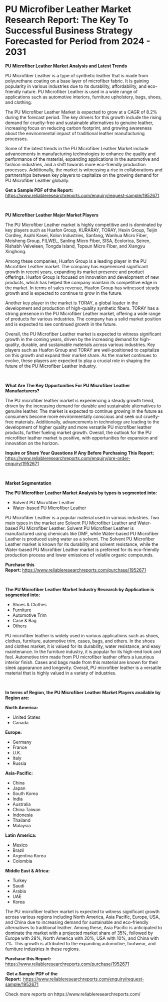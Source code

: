 <p><h1>PU Microfiber Leather Market Research Report: The Key To Successful Business Strategy Forecasted for Period from 2024 - 2031</h1></p><p><strong>PU Microfiber Leather Market Analysis and Latest Trends</strong></p>
<p><p>PU Microfiber Leather is a type of synthetic leather that is made from polyurethane coating on a base layer of microfiber fabric. It is gaining popularity in various industries due to its durability, affordability, and eco-friendly nature. PU Microfiber Leather is used in a wide range of applications such as automotive interiors, furniture upholstery, bags, shoes, and clothing.</p><p>The PU Microfiber Leather Market is expected to grow at a CAGR of 8.2% during the forecast period. The key drivers for this growth include the rising demand for cruelty-free and sustainable alternatives to genuine leather, increasing focus on reducing carbon footprint, and growing awareness about the environmental impact of traditional leather manufacturing processes.</p><p>Some of the latest trends in the PU Microfiber Leather Market include advancements in manufacturing technologies to enhance the quality and performance of the material, expanding applications in the automotive and fashion industries, and a shift towards more eco-friendly production processes. Additionally, the market is witnessing a rise in collaborations and partnerships between key players to capitalize on the growing demand for PU Microfiber Leather globally.</p></p>
<p><strong>Get a Sample PDF of the Report:&nbsp;</strong> <a href="https://www.reliableresearchreports.com/enquiry/request-sample/1952671">https://www.reliableresearchreports.com/enquiry/request-sample/1952671</a></p>
<p>&nbsp;</p>
<p><strong>PU Microfiber Leather Major Market Players</strong></p>
<p><p>The PU Microfiber Leather market is highly competitive and is dominated by key players such as Huafon Group, KURARAY, TORAY, Hexin Group, Teijin Cordley, Asahi Kasei, Kolon Industries, Sanfang, Wanhua Micro Fiber, Meisheng Group, FILWEL, Sanling Micro Fiber, SISA, Ecolorica, Seiren, Rishabh Velveleen, Tongda Island, Topsun Micro Fiber, and Xiangyu Xinghong.</p><p>Among these companies, Huafon Group is a leading player in the PU Microfiber Leather market. The company has experienced significant growth in recent years, expanding its market presence and product offerings. Huafon Group is focused on innovation and development of new products, which has helped the company maintain its competitive edge in the market. In terms of sales revenue, Huafon Group has witnessed steady growth and is expected to continue to grow in the future.</p><p>Another key player in the market is TORAY, a global leader in the development and production of high-quality synthetic fibers. TORAY has a strong presence in the PU Microfiber Leather market, offering a wide range of products for various industries. The company has a solid market position and is expected to see continued growth in the future.</p><p>Overall, the PU Microfiber Leather market is expected to witness significant growth in the coming years, driven by the increasing demand for high-quality, durable, and sustainable materials across various industries. Key players such as Huafon Group and TORAY are well-positioned to capitalize on this growth and expand their market share. As the market continues to evolve, these players are expected to play a crucial role in shaping the future of the PU Microfiber Leather industry.</p></p>
<p>&nbsp;</p>
<p><strong>What Are The Key Opportunities For PU Microfiber Leather Manufacturers?</strong></p>
<p><p>The PU microfiber leather market is experiencing a steady growth trend, driven by the increasing demand for durable and sustainable alternatives to genuine leather. The market is expected to continue growing in the future as consumers become more environmentally conscious and seek out cruelty-free materials. Additionally, advancements in technology are leading to the development of higher quality and more versatile PU microfiber leather products, further fueling market growth. Overall, the outlook for the PU microfiber leather market is positive, with opportunities for expansion and innovation on the horizon.</p></p>
<p><strong>Inquire or Share Your Questions If Any Before Purchasing This Report:</strong> <a href="https://www.reliableresearchreports.com/enquiry/pre-order-enquiry/1952671">https://www.reliableresearchreports.com/enquiry/pre-order-enquiry/1952671</a></p>
<p>&nbsp;</p>
<p><strong>Market Segmentation</strong></p>
<p><strong>The PU Microfiber Leather Market Analysis by types is segmented into:</strong></p>
<p><ul><li>Solvent PU Microfiber Leather</li><li>Water-based PU Microfiber Leather</li></ul></p>
<p><p>PU Microfiber Leather is a popular material used in various industries. Two main types in the market are Solvent PU Microfiber Leather and Water-based PU Microfiber Leather. Solvent PU Microfiber Leather is manufactured using chemicals like DMF, while Water-based PU Microfiber Leather is produced using water as a solvent. The Solvent PU Microfiber Leather market is known for its durability and solvent resistance, while the Water-based PU Microfiber Leather market is preferred for its eco-friendly production process and lower emissions of volatile organic compounds.</p></p>
<p><strong>Purchase this Report:&nbsp;</strong><a href="https://www.reliableresearchreports.com/purchase/1952671">https://www.reliableresearchreports.com/purchase/1952671</a></p>
<p>&nbsp;</p>
<p><strong>The PU Microfiber Leather Market Industry Research by Application is segmented into:</strong></p>
<p><ul><li>Shoes & Clothes</li><li>Furniture</li><li>Automotive Trim</li><li>Case & Bag</li><li>Others</li></ul></p>
<p><p>PU microfiber leather is widely used in various applications such as shoes, clothes, furniture, automotive trim, cases, bags, and others. In the shoes and clothes market, it is valued for its durability, water resistance, and easy maintenance. In the furniture industry, it is popular for its high-end look and feel. Automotive trim made from PU microfiber leather offers a luxurious interior finish. Cases and bags made from this material are known for their sleek appearance and longevity. Overall, PU microfiber leather is a versatile material that is highly valued in a variety of industries.</p></p>
<p>&nbsp;</p>
<p><strong>In terms of Region, the PU Microfiber Leather Market Players available by Region are:</strong></p>
<p>
    <p> <strong> North America: </strong>
        <ul>
            <li>United States</li>
            <li>Canada</li>
        </ul>
        </p> 
    <p> <strong> Europe: </strong>
        <ul>
            <li>Germany</li>
            <li>France</li>
            <li>U.K.</li>
            <li>Italy</li>
            <li>Russia</li>
        </ul>
        </p> 
    <p> <strong> Asia-Pacific: </strong>
        <ul>
            <li>China</li>
            <li>Japan</li>
            <li>South Korea</li>
            <li>India</li>
            <li>Australia</li>
            <li>China Taiwan</li>
            <li>Indonesia</li>
            <li>Thailand</li>
            <li>Malaysia</li>
        </ul>
        </p> 
    <p> <strong> Latin America: </strong>
        <ul>
            <li>Mexico</li>
            <li>Brazil</li>
            <li>Argentina Korea</li>
            <li>Colombia</li>
        </ul>
        </p> 
    <p> <strong> Middle East & Africa: </strong>
        <ul>
            <li>Turkey</li>
            <li>Saudi</li>
            <li>Arabia</li>
            <li>UAE</li>
            <li>Korea</li>
        </ul>
    </p>
    </p>
<p><p>The PU microfiber leather market is expected to witness significant growth across various regions including North America, Asia Pacific, Europe, USA, and China due to increasing demand for sustainable and eco-friendly alternatives to traditional leather. Among these, Asia Pacific is anticipated to dominate the market with a projected market share of 35%, followed by Europe with 28%, North America with 20%, USA with 10%, and China with 7%. This growth is attributed to the expanding automotive, footwear, and furniture industries in these regions.</p></p>
<p><strong>Purchase this Report: </strong><a href="https://www.reliableresearchreports.com/purchase/1952671">https://www.reliableresearchreports.com/purchase/1952671</a></p>
<p>&nbsp;<strong>Get a Sample PDF of the Report:&nbsp;&nbsp;</strong><a href="https://www.reliableresearchreports.com/enquiry/request-sample/1952671">https://www.reliableresearchreports.com/enquiry/request-sample/1952671</a></p>
<p><strong></strong></p>
<p>Check more reports on https://www.reliableresearchreports.com/</p>